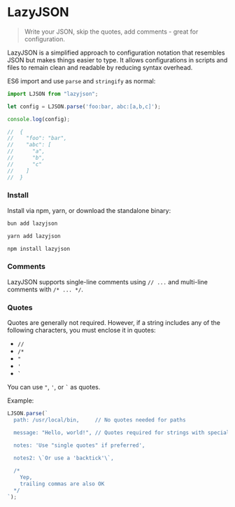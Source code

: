 
# LazyJSON

> Write your JSON, skip the quotes, add comments - great for configuration.

LazyJSON is a simplified approach to configuration notation that resembles JSON but makes things easier to type. It allows configurations in scripts and files to remain clean and readable by reducing syntax overhead.



ES6 import and use `parse` and `stringify` as normal:

```js
import LJSON from "lazyjson";

let config = LJSON.parse('foo:bar, abc:[a,b,c]');

console.log(config);

//  {
//    "foo": "bar",
//    "abc": [
//      "a",
//      "b",
//      "c"
//    ]
//  }
```

### Install

Install via npm, yarn, or download the standalone binary:

```bash
bun add lazyjson

yarn add lazyjson

npm install lazyjson
```

### Comments

LazyJSON supports single-line comments using `// ...` and multi-line comments with `/* ... */`.


### Quotes

Quotes are generally not required. However, if a string includes any of the following characters, you must enclose it in quotes:
- `//`
- `/*`
- `"`
- `'`
- `` ` ``

You can use `"`, `'`, or `` ` `` as quotes. 

Example:

```javascript
LJSON.parse(`
  path: /usr/local/bin,     // No quotes needed for paths

  message: "Hello, world!", // Quotes required for strings with special characters

  notes: 'Use "single quotes" if preferred',

  notes2: \`Or use a 'backtick'\`,     
  
  /*
    Yep, 
    trailing commas are also OK
  */
`);
```
